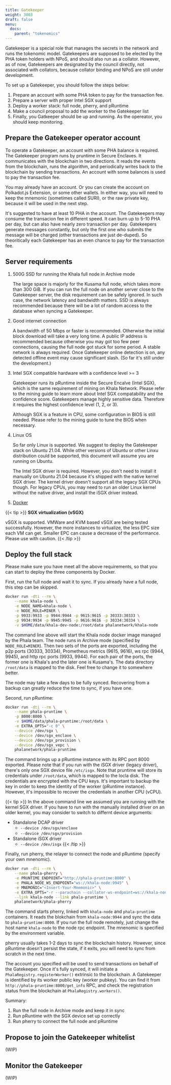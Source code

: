 ```yaml
---
title: Gatekeeper
weight: 3003
draft: false
menu:
  docs:
    parent: "tokenomics"
---
```


Gatekeeper is a special role that manages the secrets in the network and runs the tokenomic model. Gatekeepers are supposed to be elected by the PHA token holders with NPoS, and should also run as a collator. However, as of now, Gatekeepers are designated by the council directly, not associated with collators, because collator binding and NPoS are still under development.

To set up a Gatekeeper, you should follow the steps below:

1. Prepare an account with some PHA token to pay for the transaction fee.
2. Prepare a server with proper Intel SGX support
2. Deploy a worker stack: full node, pherry, and pRuntime
3. Make a council proposal to add the worker to the Gatekeeper list
4. Finally, you Gatkeeper should be up and running. As the opereator, you should keep monitoring.

## Prepare the Gatekeeper operator account

To operate a Gatekeeper, an account with some PHA balance is required. The Gatekeeper program runs by pruntime in Secure Enclaves. It communicates with the blockchain in two directions. It reads the events from the blockchain, runs the algorithm, and periodically writes back to the blockchain by sending transactions. An account with some balances is used to pay the transaction fee.

You may already have an account. Or you can create the account on Polkadot.js Extension, or some other wallets. In either way, you will need to keep the mnemonic (sometimes called SURI), or the raw private key, because it will be used in the next step.

It's suggested to have at least 10 PHA in the account. The Gatekeepers may consume the transacion fee in different speed. It can burn up to 5-10 PHA per day, but can also have nearly zero transaction per day. Gatekeepers generate messages constantly, but only the first one who submits the message will be charged (other transactions are just de-duped). So theoritically each Gatekeeper has an even chance to pay for the transaction fee.

## Server requirements

1. 500G SSD for running the Khala full node in Archive mode

    The large space is majorly for the Kusama full node, which takes more than 300 GiB. If you can run the full node on another server close to the Gatekeeper server, the disk requirement can be safely ignored. In such case, the network latency and bandwidth matters. SSD is always recommended because there will be a lot of random access to the database when syncing a Gatekeeper.

2. Good internet connection

    A bandwidth of 50 Mbps or faster is recommended. Otherwise the initial block download will take a very long time. A public IP address is recommended because otherwise you may got too few peer connections, causing the full node got stuck for some period. A stable network is always required. Once Gatekeeper online detection is on, any detected offline event may cause significant slash. (So far it's still under the development.)

3. Intel SGX compatible hardware with a confidence level >= 3

    Gatekeeper runs its pRuntime inside the Secure Encalve (Intel SGX), which is the same requirement of mining on Khala Network. Please refer to the mining guide to learn more about Intel SGX compatability and the confidence score. Gatekeepers manage highly sensitive data. Therefore it requires the highest confidence level (1, 2, or 3).

    Although SGX is a feature in CPU, some configuration in BIOS is still needed. Please refer to the mining guide to tune the BIOS when necessary.

4. Linux OS

    So far only Linux is supported. We suggest to deploy the Gatekeeper stack on Ubuntu 21.04. While other versions of Ubuntu or other Linxu distribution could be supported, this document will assume you are running on Ubuntu.

    The Intel SGX driver is required. However, you don't need to install it manually on Ubuntu 21.04 because it's shipped with the native kernel SGX driver. The kernel driver doesn't support all the legacy SGX CPUs though. For legacy CPUs, you may need to run an older Linux kernel without the native driver, and install the iSGX driver instead.

5. [Docker](https://docs.docker.com/engine/install/ubuntu/#install-using-the-convenience-script)

{{< tip >}}
**SGX virtualization (vSGX)**

vSGX is supported. VMWare and KVM based vSGX are being tested successfully. However, the more instances to virtualize, the less EPC size each VM can get. Smaller EPC can cause a decrease of the performance. Please use with caution.
{{< /tip >}}

## Deploy the full stack

Please make sure you have meet all the above requirements, so that you can start to deploy the three components by Docker.

First, run the full node and wait it to sync. If you already have a full node, this step can be skipped.

```bash
docker run -dti --rm \
    --name khala-node \
    -e NODE_NAME=khala-node \
    -e NODE_ROLE=MINER \
    -p 9933:9933 -p 9944:9944 -p 9615:9615 -p 30333:30333 \
    -p 9934:9934 -p 9945:9945 -p 9616:9616 -p 30334:30334 \
    -v $HOME/data/khala-dev-node:/root/data phalanetwork/khala-node
```

The command line above will start the Khala node docker image managed by the Phala team. The node runs in Archive mode (specified by `NODE_ROLE=MINER`). Then two sets of the ports are exported, including the p2p ports (30333, 30334), Prometheus metrics (9615, 9616), ws rpc (9944, 9945), and http rpc ports (9933, 9944). For each pair of the ports, the former one is Khala's and the later one is Kusama's. The data directory `/root/data` is mapped to the disk. Feel free to change it to somewhere better.

The node may take a few days to be fully synced. Recovering from a backup can greatly reduce the time to sync, if you have one.

Second, run pRuntime:

```bash
docker run -dti --rm \
    --name phala-pruntime \
    -p 8000:8000 \
    -v $HOME/data/phala-pruntime:/root/data \
    -e EXTRA_OPTS="-c 0" \
    --device /dev/sgx \
    --device /dev/sgx_enclave \
    --device /dev/sgx_provision \
    --device /dev/sgx_vepc \
    phalanetwork/phala-pruntime
```

The command brings up a pRuntime instance with its RPC port 8000 exported. Please note that if you run with the iSGX driver (legacy driver), there's only one SGX device file `/etc/isgx`. Note that pruntime will store its credentials under `/root/data`, which is mapped to the locla disk. The credentials are encrypted with the CPU keys. It's important to backup the key in order to keep the identity of the worker (pRuntime instance). However, it's impossible to recover the credentials in another CPU (vCPU).

{{< tip >}}
In the above command line we assumed you are running with the kernel SGX driver. If you have to run with the manually installed driver on an older kernel, you may consider to switch to differnt device arguments:

- Standalone DCAP driver
    - `--device /dev/sgx/enclave`
    - `--device /dev/sgx/provision`
- Standalone iSGX driver
    - `--device /dev/isgx`
{{< /tip >}}

Finally, run pherry, the relayer to connect the node and pRuntime (specify your own mnenomic).

```bash
docker run -dti --rm \
    --name phala-pherry \
    -e PRUNTIME_ENDPOINT="http://phala-pruntime:8000" \
    -e PHALA_NODE_WS_ENDPOINT="ws://khala-node:9945" \
    -e MNEMONIC="<Insert-Your-Mnemonic>" \
    -e EXTRA_OPTS="-r --parachain --collator-ws-endpoint=ws://khala-node:9944" \
    --link khala-node --link phala-pruntime \
    phalanetwork/phala-pherry
```

The command starts pherry, linked with `khala-node` and `phala-pruntime` containers. It reads the blokchain from `khala-node:9944` and sync the data to `phala-pruntime:8000`. If you run the full node remotely, just change the host name `khala-node` to the node rpc endpoint. The mnenomic is specified by the environment variable.

pherry usually takes 1-2 days to sync the blockchain history. However, since pRuntime doesn't persist the state, if it exits, you will need to sync from scratch in the next time.

The account you specified will be used to send transactions on behalf of the Gatekeeper. Once it's fully synced, it will initiate a `PhalaRegistry.registerWorker()` extrinsic to the blockchain. A Gatekeeper is identified by its worker public key (worker pubkey). You can find it from `http://phala-pruntime:8000/get_info` RPC, and check the registration status from the blockchain at `PhalaRegistry.workers()`.

Summary:

1. Run the full node in Archive mode and keep it in sync
2. Run pRuntime with the SGX device set up correctly
3. Run pherry to connect the full node and pRuntime

## Propose to join the Gatekeeper whitelist

(WIP)

## Monitor the Gatekeeper

(WIP)